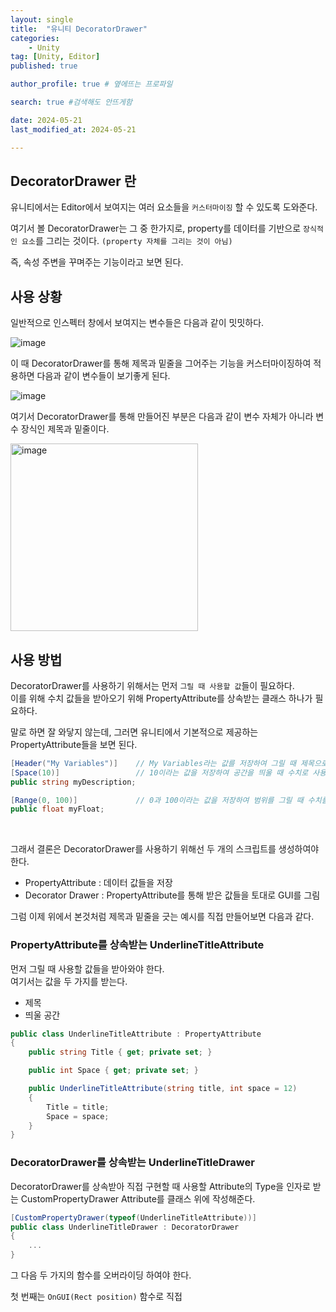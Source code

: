 ```yaml
---
layout: single
title:  "유니티 DecoratorDrawer"
categories: 
    - Unity
tag: [Unity, Editor]
published: true

author_profile: true # 옆에뜨는 프로파일

search: true #검색해도 안뜨게함

date: 2024-05-21
last_modified_at: 2024-05-21

---
```


## DecoratorDrawer 란
유니티에서는 Editor에서 보여지는 여러 요소들을 `커스터마이징` 할 수 있도록 도와준다. 

여기서 볼 DecoratorDrawer는 그 중 한가지로, property를  데이터를 기반으로 `장식적인 요소`를 그리는 것이다. `(property 자체를 그리는 것이 아님)`

즉, 속성 주변을 꾸며주는 기능이라고 보면 된다.

## 사용 상황
일반적으로 인스펙터 창에서 보여지는 변수들은 다음과 같이 밋밋하다.

![image](https://github.com/novicehog/comments/assets/131991619/9c569660-5b09-4630-a384-f7d099e8351d)
<br>

이 때 DecoratorDrawer를 통해 제목과 밑줄을 그어주는 기능을 커스터마이징하여 적용하면 다음과 같이 변수들이 보기좋게 된다.

![image](https://github.com/novicehog/comments/assets/131991619/9e667a10-d201-415f-a6bd-72b3d68bc6c4)
<br>

여기서 DecoratorDrawer를 통해 만들어진 부분은 다음과 같이 변수 자체가 아니라 변수 장식인 제목과 밑줄이다.

<img width="300" alt="image" src="https://github.com/novicehog/comments/assets/131991619/e941f1de-8336-4d3f-99e0-9b31d14b2987">

## 사용 방법
DecoratorDrawer를 사용하기 위해서는 먼저 `그릴 때 사용할 값`들이 필요하다.<br>
이를 위해 수치 값들을 받아오기 위해 PropertyAttribute를 상속받는 클래스 하나가 필요하다.

말로 하면 잘 와닿지 않는데, 그러면 유니티에서 기본적으로 제공하는 PropertyAttribute들을 보면 된다.

```cs
[Header("My Variables")]    // My Variables라는 값를 저장하여 그릴 때 제목으로 사용
[Space(10)]                 // 10이라는 값을 저장하여 공간을 띄울 때 수치로 사용          
public string myDescription;

[Range(0, 100)]             // 0과 100이라는 값을 저장하여 범위를 그릴 때 수치를 사용
public float myFloat;
```
<br>

그래서 결론은 DecoratorDrawer를 사용하기 위해선 두 개의 스크립트를 생성하여야 한다.
- PropertyAttribute : 데이터 값들을 저장
- Decorator Drawer : PropertyAttribute를 통해 받은 값들을 토대로 GUI를 그림


그럼 이제 위에서 본것처럼 제목과 밑줄을 긋는 예시를 직접 만들어보면 다음과 같다.

### PropertyAttribute를 상속받는 UnderlineTitleAttribute
먼저 그릴 때 사용할 값들을 받아와야 한다. <br>
여기서는 값을 두 가지를 받는다.
- 제목
- 띄울 공간

```cs
public class UnderlineTitleAttribute : PropertyAttribute
{
    public string Title { get; private set; }

    public int Space { get; private set; }

    public UnderlineTitleAttribute(string title, int space = 12)
    {
        Title = title;
        Space = space;
    }
}
```

### DecoratorDrawer를 상속받는 UnderlineTitleDrawer



DecoratorDrawer를 상속받아 직접 구현할 때 사용할 Attribute의 Type을 인자로 받는 CustomPropertyDrawer Attribute를 클래스 위에 작성해준다.
```cs
[CustomPropertyDrawer(typeof(UnderlineTitleAttribute))]
public class UnderlineTitleDrawer : DecoratorDrawer
{
    ...
}
```


그 다음 두 가지의 함수를 오버라이딩 하여야 한다.

첫 번째는 `OnGUI(Rect position)` 함수로 직접 
